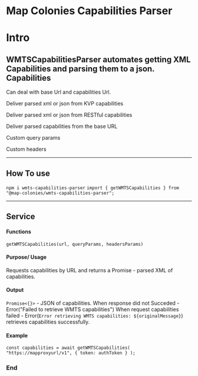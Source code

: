# Map Colonies Capabilities Parser


# Intro

WMTSCapabilitiesParser automates getting XML Capabilities and parsing them to a json.
Capabilities
-------------

Can deal with base Url and capabilities Url.

Deliver parsed xml or json from KVP capabilities 

Deliver parsed xml  or json from RESTful capabilities

Deliver parsed capabilities from the base URL

Custom query params

Custom headers

----
How To use
-------------
`npm i wmts-capabilities-parser`
`import { getWMTSCapabilities } from "@map-colonies/wmts-capabilities-parser";`

----
Service
-------------
#### Functions
`getWMTSCapabilities(url, queryParams, headersParams)`

#### Purpose/ Usage
Requests capabilities by URL and returns a Promise - parsed XML of capabilities.

#### Output
`Promise<{}>` - JSON of capabilities. 
When response did not Succeded - Error("Failed to retrieve WMTS capabilities")
When request capabilities failed - Error(`Error retrieving WMTS capabilities: ${originalMessage}`)
retrieves capabilities successfully.

#### Example

`const capabilities = await getWMTSCapabilities(
    "https://mapproxyurl/v1",
    { token: authToken }
  );`

### End

